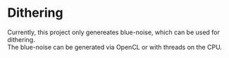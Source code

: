 # Dithering

Currently, this project only genereates blue-noise, which can be used for dithering.  
The blue-noise can be generated via OpenCL or with threads on the CPU.

